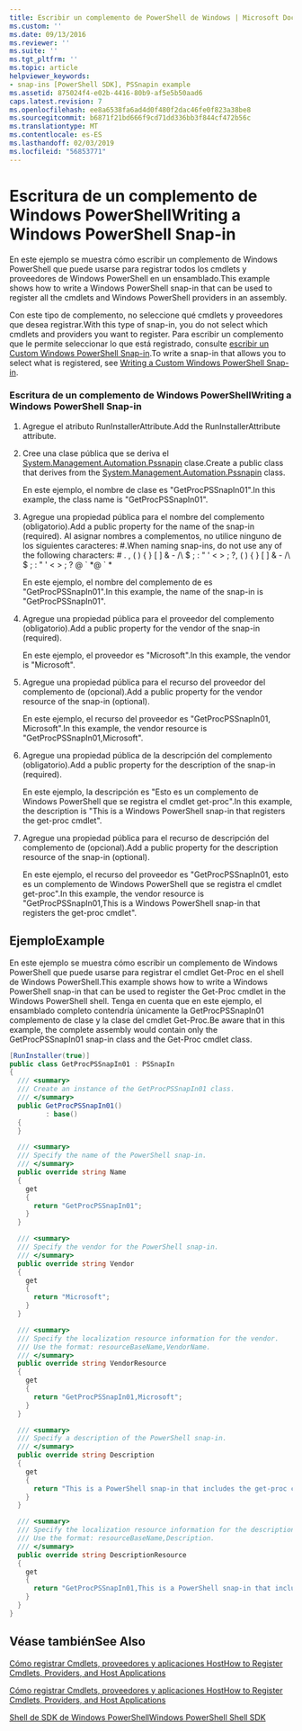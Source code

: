 ```yaml
---
title: Escribir un complemento de PowerShell de Windows | Microsoft Docs
ms.custom: ''
ms.date: 09/13/2016
ms.reviewer: ''
ms.suite: ''
ms.tgt_pltfrm: ''
ms.topic: article
helpviewer_keywords:
- snap-ins [PowerShell SDK], PSSnapin example
ms.assetid: 875024f4-e02b-4416-80b9-af5e5b50aad6
caps.latest.revision: 7
ms.openlocfilehash: ee8a6538fa6ad4d0f480f2dac46fe0f823a38be8
ms.sourcegitcommit: b6871f21bd666f9cd71dd336bb3f844cf472b56c
ms.translationtype: MT
ms.contentlocale: es-ES
ms.lasthandoff: 02/03/2019
ms.locfileid: "56853771"
---
```

# <a name="writing-a-windows-powershell-snap-in"></a><span data-ttu-id="0ebc0-102">Escritura de un complemento de Windows PowerShell</span><span class="sxs-lookup"><span data-stu-id="0ebc0-102">Writing a Windows PowerShell Snap-in</span></span>

<span data-ttu-id="0ebc0-103">En este ejemplo se muestra cómo escribir un complemento de Windows PowerShell que puede usarse para registrar todos los cmdlets y proveedores de Windows PowerShell en un ensamblado.</span><span class="sxs-lookup"><span data-stu-id="0ebc0-103">This example shows how to write a Windows PowerShell snap-in that can be used to register all the cmdlets and Windows PowerShell providers in an assembly.</span></span>

<span data-ttu-id="0ebc0-104">Con este tipo de complemento, no seleccione qué cmdlets y proveedores que desea registrar.</span><span class="sxs-lookup"><span data-stu-id="0ebc0-104">With this type of snap-in, you do not select which cmdlets and providers you want to register.</span></span> <span data-ttu-id="0ebc0-105">Para escribir un complemento que le permite seleccionar lo que está registrado, consulte [escribir un Custom Windows PowerShell Snap-in](./writing-a-custom-windows-powershell-snap-in.md).</span><span class="sxs-lookup"><span data-stu-id="0ebc0-105">To write a snap-in that allows you to select what is registered, see [Writing a Custom Windows PowerShell Snap-in](./writing-a-custom-windows-powershell-snap-in.md).</span></span>

### <a name="writing-a-windows-powershell-snap-in"></a><span data-ttu-id="0ebc0-106">Escritura de un complemento de Windows PowerShell</span><span class="sxs-lookup"><span data-stu-id="0ebc0-106">Writing a Windows PowerShell Snap-in</span></span>

1. <span data-ttu-id="0ebc0-107">Agregue el atributo RunInstallerAttribute.</span><span class="sxs-lookup"><span data-stu-id="0ebc0-107">Add the RunInstallerAttribute attribute.</span></span>

2. <span data-ttu-id="0ebc0-108">Cree una clase pública que se deriva el [System.Management.Automation.Pssnapin](/dotnet/api/System.Management.Automation.PSSnapIn) clase.</span><span class="sxs-lookup"><span data-stu-id="0ebc0-108">Create a public class that derives from the [System.Management.Automation.Pssnapin](/dotnet/api/System.Management.Automation.PSSnapIn) class.</span></span>

    <span data-ttu-id="0ebc0-109">En este ejemplo, el nombre de clase es "GetProcPSSnapIn01".</span><span class="sxs-lookup"><span data-stu-id="0ebc0-109">In this example, the class name is "GetProcPSSnapIn01".</span></span>

3. <span data-ttu-id="0ebc0-110">Agregue una propiedad pública para el nombre del complemento (obligatorio).</span><span class="sxs-lookup"><span data-stu-id="0ebc0-110">Add a public property for the name of the snap-in (required).</span></span> <span data-ttu-id="0ebc0-111">Al asignar nombres a complementos, no utilice ninguno de los siguientes caracteres: #.</span><span class="sxs-lookup"><span data-stu-id="0ebc0-111">When naming snap-ins, do not use any of the following characters: # .</span></span> <span data-ttu-id="0ebc0-112">, ( ) { } [ ] & - /\ $ ; : " ' \< > ; ?</span><span class="sxs-lookup"><span data-stu-id="0ebc0-112">, ( ) { } [ ] & - /\ $ ; : " ' \< > ; ?</span></span> <span data-ttu-id="0ebc0-113">@ \` \*</span><span class="sxs-lookup"><span data-stu-id="0ebc0-113">@ \` \*</span></span>

    <span data-ttu-id="0ebc0-114">En este ejemplo, el nombre del complemento de es "GetProcPSSnapIn01".</span><span class="sxs-lookup"><span data-stu-id="0ebc0-114">In this example, the name of the snap-in is "GetProcPSSnapIn01".</span></span>

4. <span data-ttu-id="0ebc0-115">Agregue una propiedad pública para el proveedor del complemento (obligatorio).</span><span class="sxs-lookup"><span data-stu-id="0ebc0-115">Add a public property for the vendor of the snap-in (required).</span></span>

    <span data-ttu-id="0ebc0-116">En este ejemplo, el proveedor es "Microsoft".</span><span class="sxs-lookup"><span data-stu-id="0ebc0-116">In this example, the vendor is "Microsoft".</span></span>

5. <span data-ttu-id="0ebc0-117">Agregue una propiedad pública para el recurso del proveedor del complemento de (opcional).</span><span class="sxs-lookup"><span data-stu-id="0ebc0-117">Add a public property for the vendor resource of the snap-in (optional).</span></span>

    <span data-ttu-id="0ebc0-118">En este ejemplo, el recurso del proveedor es "GetProcPSSnapIn01, Microsoft".</span><span class="sxs-lookup"><span data-stu-id="0ebc0-118">In this example, the vendor resource is "GetProcPSSnapIn01,Microsoft".</span></span>

6. <span data-ttu-id="0ebc0-119">Agregue una propiedad pública de la descripción del complemento (obligatorio).</span><span class="sxs-lookup"><span data-stu-id="0ebc0-119">Add a public property for the description of the snap-in (required).</span></span>

    <span data-ttu-id="0ebc0-120">En este ejemplo, la descripción es "Esto es un complemento de Windows PowerShell que se registra el cmdlet get-proc".</span><span class="sxs-lookup"><span data-stu-id="0ebc0-120">In this example, the description is "This is a Windows PowerShell snap-in that registers the get-proc cmdlet".</span></span>

7. <span data-ttu-id="0ebc0-121">Agregue una propiedad pública para el recurso de descripción del complemento de (opcional).</span><span class="sxs-lookup"><span data-stu-id="0ebc0-121">Add a public property for the description resource of the snap-in (optional).</span></span>

    <span data-ttu-id="0ebc0-122">En este ejemplo, el recurso del proveedor es "GetProcPSSnapIn01, esto es un complemento de Windows PowerShell que se registra el cmdlet get-proc".</span><span class="sxs-lookup"><span data-stu-id="0ebc0-122">In this example, the vendor resource is "GetProcPSSnapIn01,This is a Windows PowerShell snap-in that registers the get-proc cmdlet".</span></span>

## <a name="example"></a><span data-ttu-id="0ebc0-123">Ejemplo</span><span class="sxs-lookup"><span data-stu-id="0ebc0-123">Example</span></span>

<span data-ttu-id="0ebc0-124">En este ejemplo se muestra cómo escribir un complemento de Windows PowerShell que puede usarse para registrar el cmdlet Get-Proc en el shell de Windows PowerShell.</span><span class="sxs-lookup"><span data-stu-id="0ebc0-124">This example shows how to write a Windows PowerShell snap-in that can be used to register the Get-Proc cmdlet in the Windows PowerShell shell.</span></span> <span data-ttu-id="0ebc0-125">Tenga en cuenta que en este ejemplo, el ensamblado completo contendría únicamente la GetProcPSSnapIn01 complemento de clase y la clase del cmdlet Get-Proc.</span><span class="sxs-lookup"><span data-stu-id="0ebc0-125">Be aware that in this example, the complete assembly would contain only the GetProcPSSnapIn01 snap-in class and the Get-Proc cmdlet class.</span></span>

```csharp
[RunInstaller(true)]
public class GetProcPSSnapIn01 : PSSnapIn
{
  /// <summary>
  /// Create an instance of the GetProcPSSnapIn01 class.
  /// </summary>
  public GetProcPSSnapIn01()
         : base()
  {
  }

  /// <summary>
  /// Specify the name of the PowerShell snap-in.
  /// </summary>
  public override string Name
  {
    get
    {
      return "GetProcPSSnapIn01";
    }
  }

  /// <summary>
  /// Specify the vendor for the PowerShell snap-in.
  /// </summary>
  public override string Vendor
  {
    get
    {
      return "Microsoft";
    }
  }

  /// <summary>
  /// Specify the localization resource information for the vendor.
  /// Use the format: resourceBaseName,VendorName.
  /// </summary>
  public override string VendorResource
  {
    get
    {
      return "GetProcPSSnapIn01,Microsoft";
    }
  }

  /// <summary>
  /// Specify a description of the PowerShell snap-in.
  /// </summary>
  public override string Description
  {
    get
    {
      return "This is a PowerShell snap-in that includes the get-proc cmdlet.";
    }
  }

  /// <summary>
  /// Specify the localization resource information for the description.
  /// Use the format: resourceBaseName,Description.
  /// </summary>
  public override string DescriptionResource
  {
    get
    {
      return "GetProcPSSnapIn01,This is a PowerShell snap-in that includes the get-proc cmdlet.";
    }
  }
}
```

## <a name="see-also"></a><span data-ttu-id="0ebc0-126">Véase también</span><span class="sxs-lookup"><span data-stu-id="0ebc0-126">See Also</span></span>

[<span data-ttu-id="0ebc0-127">Cómo registrar Cmdlets, proveedores y aplicaciones Host</span><span class="sxs-lookup"><span data-stu-id="0ebc0-127">How to Register Cmdlets, Providers, and Host Applications</span></span>](http://msdn.microsoft.com/en-us/a41e9054-29c8-40ab-bf2b-8ce4e7ec1c8c)

[<span data-ttu-id="0ebc0-128">Cómo registrar Cmdlets, proveedores y aplicaciones Host</span><span class="sxs-lookup"><span data-stu-id="0ebc0-128">How to Register Cmdlets, Providers, and Host Applications</span></span>](http://msdn.microsoft.com/en-us/a41e9054-29c8-40ab-bf2b-8ce4e7ec1c8c)

[<span data-ttu-id="0ebc0-129">Shell de SDK de Windows PowerShell</span><span class="sxs-lookup"><span data-stu-id="0ebc0-129">Windows PowerShell Shell SDK</span></span>](../windows-powershell-reference.md)
